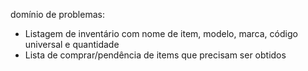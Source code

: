 domínio de problemas:
- Listagem de inventário com nome de item, modelo, marca, código universal e quantidade
- Lista de comprar/pendência de items que precisam ser obtidos
